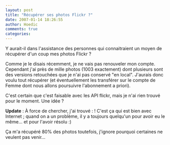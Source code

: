 ```yaml
---
layout: post
title: "Récupérer ses photos Flickr ?"
date: 2007-01-14 18:26:55
author: Hoedic
comments: true
categories: 
---
```



Y aurait-il dans l'assistance des personnes qui connaitraient un moyen de récupérer d'un coup mes photos Flickr ?

Comme je le disais récemment, je ne vais pas renouveler mon compte. Cependant j'ai près de mille photos (1003 exactement) dont plusieurs sont des versions retouchées que je n'ai pas conservé "en local". J'aurais donc voulu tout récupérer (et éventuellement les transférer sur le compte de Femme dont nous allons poursuivre l'abonnement a priori).

C'est certain que c'est faisable avec les API flickr, mais je n'ai rien trouvé pour le moment. Une idée ?

**Update** : À force de chercher, j'ai trouvé :  ! C'est ça qui est bien avec Internet ; quand on a un problème, il y a toujours quelqu'un pour avoir eu le même... et pour l'avoir résolu :)

Ça m'a récupéré 80% des photos toutefois, j'ignore pourquoi certaines ne veulent pas venir...